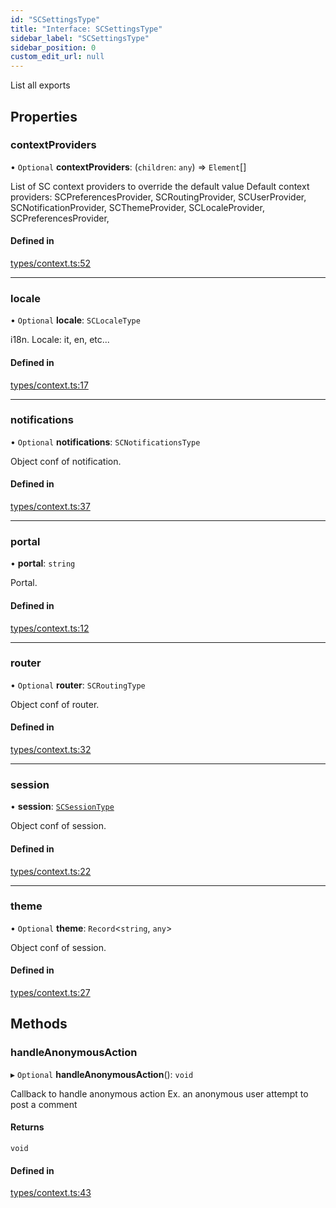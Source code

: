 ```yaml
---
id: "SCSettingsType"
title: "Interface: SCSettingsType"
sidebar_label: "SCSettingsType"
sidebar_position: 0
custom_edit_url: null
---
```


List all exports

## Properties

### contextProviders

• `Optional` **contextProviders**: (`children`: `any`) => `Element`[]

List of SC context providers to override the default value
Default context providers:
SCPreferencesProvider, SCRoutingProvider, SCUserProvider,
SCNotificationProvider, SCThemeProvider, SCLocaleProvider,
SCPreferencesProvider,

#### Defined in

[types/context.ts:52](https://github.com/selfcommunity/community-ui/blob/8bbb33c/packages/sc-core/src/types/context.ts#L52)

___

### locale

• `Optional` **locale**: `SCLocaleType`

i18n. Locale: it, en, etc...

#### Defined in

[types/context.ts:17](https://github.com/selfcommunity/community-ui/blob/8bbb33c/packages/sc-core/src/types/context.ts#L17)

___

### notifications

• `Optional` **notifications**: `SCNotificationsType`

Object conf of notification.

#### Defined in

[types/context.ts:37](https://github.com/selfcommunity/community-ui/blob/8bbb33c/packages/sc-core/src/types/context.ts#L37)

___

### portal

• **portal**: `string`

Portal.

#### Defined in

[types/context.ts:12](https://github.com/selfcommunity/community-ui/blob/8bbb33c/packages/sc-core/src/types/context.ts#L12)

___

### router

• `Optional` **router**: `SCRoutingType`

Object conf of router.

#### Defined in

[types/context.ts:32](https://github.com/selfcommunity/community-ui/blob/8bbb33c/packages/sc-core/src/types/context.ts#L32)

___

### session

• **session**: [`SCSessionType`](SCSessionType)

Object conf of session.

#### Defined in

[types/context.ts:22](https://github.com/selfcommunity/community-ui/blob/8bbb33c/packages/sc-core/src/types/context.ts#L22)

___

### theme

• `Optional` **theme**: `Record`<`string`, `any`\>

Object conf of session.

#### Defined in

[types/context.ts:27](https://github.com/selfcommunity/community-ui/blob/8bbb33c/packages/sc-core/src/types/context.ts#L27)

## Methods

### handleAnonymousAction

▸ `Optional` **handleAnonymousAction**(): `void`

Callback to handle anonymous action
Ex. an anonymous user attempt to post a comment

#### Returns

`void`

#### Defined in

[types/context.ts:43](https://github.com/selfcommunity/community-ui/blob/8bbb33c/packages/sc-core/src/types/context.ts#L43)
